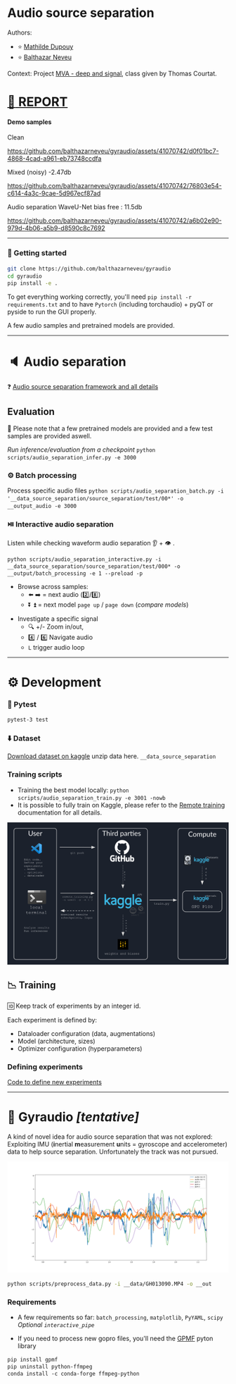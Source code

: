 # Audio source separation
Authors:
- :star: [Mathilde Dupouy](https://github.com/MathildeDupouy)
- :star: [Balthazar Neveu](https://github.com/balthazarneveu)

Context: Project [MVA - deep and signal](https://www.master-mva.com/cours/apprentissage-profond-et-traitement-du-signal-introduction-et-applications-industrielles/), class given by Thomas Courtat.

# [:scroll: REPORT](https://wandb.ai/teammd/audio-separation/reports/Audio-source-separation--Vmlldzo2NjA2OTg2)



#### Demo samples
<!-- |Clean | Mixed| Audio separation WaveU-Net bias free |
|:---: | :---: | :----: |
| . | -2.47db | 11.5db  |
|https://github.com/balthazarneveu/gyraudio/assets/41070742/d0f01bc7-4868-4cad-a961-eb73748ccdfa   |  https://github.com/balthazarneveu/gyraudio/assets/41070742/76803e54-c614-4a3c-9cae-5d967ecf87ad | https://github.com/balthazarneveu/gyraudio/assets/41070742/a6b02e90-979d-4b06-a5b9-d8590c8c7692 |  -->

Clean

https://github.com/balthazarneveu/gyraudio/assets/41070742/d0f01bc7-4868-4cad-a961-eb73748ccdfa


Mixed (noisy) -2.47db

https://github.com/balthazarneveu/gyraudio/assets/41070742/76803e54-c614-4a3c-9cae-5d967ecf87ad


Audio separation WaveU-Net bias free : 11.5db

https://github.com/balthazarneveu/gyraudio/assets/41070742/a6b02e90-979d-4b06-a5b9-d8590c8c7692


-------
### :rocket: Getting started

```bash
git clone https://github.com/balthazarneveu/gyraudio
cd gyraudio
pip install -e .
```
To get everything working correctly, you'll need `pip install -r requirements.txt` and to have `Pytorch` (including torchaudio) + pyQT or pyside to run the GUI properly.

A few audio samples and pretrained models are provided.

-----

# :speaker: Audio separation

:question: [Audio source separation framework and all details](/src/gyraudio/audio_separation/readme.md)




## Evaluation
:gift: Please note that a few pretrained models are provided and a few test samples are provided aswell.

*Run inference/evaluation from a checkpoint*
`python scripts/audio_separation_infer.py -e 3000`

### :gear: Batch processing
Process specific audio files
`python scripts/audio_separation_batch.py -i '__data_source_separation/source_separation/test/00*' -o __output_audio -e 3000`

### :play_or_pause_button: Interactive audio separation
Listen while checking waveform audio separation :ear: + :eye: .
```
python scripts/audio_separation_interactive.py -i __data_source_separation/source_separation/test/000* -o __output/batch_processing -e 1 --preload -p
```

- Browse across samples:
  - :arrow_left: :arrow_right: = next audio   (:two:/:eight:)
  - :arrow_double_down: :arrow_double_up: = next model `page up` / `page down` (*compare models*)
<!-- - :arrow_backward: :arrow_forward:  -->
- Investigate a specific signal
  - :mag: +/- Zoom in/out,
  - :four: / :six: Navigate audio
  - `L` trigger audio loop
 
-------

# :gear: Development


### :bug: Pytest

```bash
pytest-3 test
```
### :arrow_down: Dataset
[Download dataset on kaggle](https://www.kaggle.com/datasets/balthazarneveu/audio-separation-dataset)
unzip data here. `__data_source_separation` 

### Training scripts
- Training the best model locally: `python scripts/audio_separation_train.py -e 3001 -nowb`
- It is possible to fully train on Kaggle, please refer to the [Remote training](/src/gyraudio/audio_separation/readme.md) documentation for all details.


![Remote training](/report/figures/overview.png)

## :chart_with_downwards_trend: Training

:id: Keep track of experiments by an integer id. 

Each experiment is defined by:
- Dataloader configuration (data, augmentations)
- Model (architecture, sizes)
- Optimizer configuration (hyperparameters)


### Defining experiments
[Code to define new experiments](/src/gyraudio/audio_separation/experiment_tracking/experiments_definition.py)





----------

# :test_tube: Gyraudio *[tentative]*

A kind of novel idea for audio source separation that was not explored:
Exploiting IMU (**i**nertial **m**easurement **u**nits = gyroscope and accelerometer) data to help source separation. 
Unfortunately the track was not pursued.


![multimodal_sanity_check](/report/figures/audio_and_gyro_walk.png)


```bash
python scripts/preprocess_data.py -i __data/GH013090.MP4 -o __out
```


### Requirements
- A few requirements so far: `batch_processing`, `matplotlib`, `PyYAML`, `scipy`
*Optional `interactive_pipe`*

- If you need to process new gopro files, you'll need the [GPMF](https://github.com/alexis-mignon/pygpmf) pyton library
```
pip install gpmf
pip uninstall python-ffmpeg
conda install -c conda-forge ffmpeg-python
```


